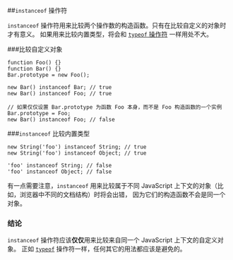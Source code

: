 ﻿##`instanceof` 操作符

`instanceof` 操作符用来比较两个操作数的构造函数。只有在比较自定义的对象时才有意义。
如果用来比较内置类型，将会和 [`typeof` 操作符](#types.typeof) 一样用处不大。

###比较自定义对象

    function Foo() {}
    function Bar() {}
    Bar.prototype = new Foo();

    new Bar() instanceof Bar; // true
    new Bar() instanceof Foo; // true

    // 如果仅仅设置 Bar.prototype 为函数 Foo 本身，而不是 Foo 构造函数的一个实例
    Bar.prototype = Foo;
    new Bar() instanceof Foo; // false

###`instanceof` 比较内置类型

    new String('foo') instanceof String; // true
    new String('foo') instanceof Object; // true

    'foo' instanceof String; // false
    'foo' instanceof Object; // false

有一点需要注意，`instanceof` 用来比较属于不同 JavaScript 上下文的对象（比如，浏览器中不同的文档结构）时将会出错，
因为它们的构造函数不会是同一个对象。

### 结论

`instanceof` 操作符应该**仅仅**用来比较来自同一个 JavaScript 上下文的自定义对象。
正如 [`typeof`](#types.typeof) 操作符一样，任何其它的用法都应该是避免的。

[30]: http://cnblogs.com/sanshi/
